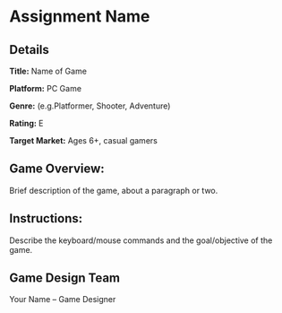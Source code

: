 # Assignment Name

## Details

**Title:** Name of Game

**Platform:** PC Game

**Genre:** (e.g.Platformer, Shooter, Adventure)

**Rating:** E

**Target Market:** Ages 6+, casual gamers

## Game Overview: 
Brief description of the game, about a paragraph or two. 

## Instructions: 
Describe the keyboard/mouse commands and the goal/objective of the game. 

## Game Design Team 
Your Name – Game Designer 
